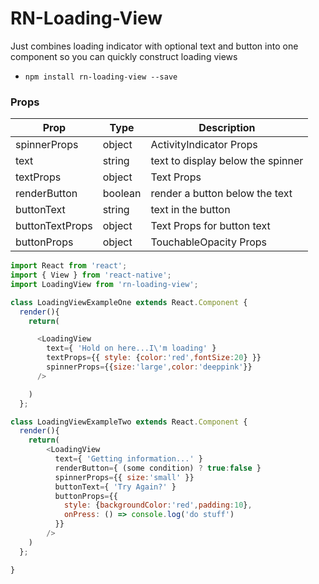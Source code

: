 # RN-Loading-View

Just combines loading indicator with optional text and button into one component so you can quickly construct loading views

* `npm install rn-loading-view --save`



### Props

| Prop | Type | Description |
| ---  | ---  | ---         |
| spinnerProps | object | ActivityIndicator Props|
| text | string | text to display below the spinner |
| textProps | object |  Text Props |
| renderButton | boolean | render a button below the text |
| buttonText | string | text in the button |
| buttonTextProps | object | Text Props for button text |
| buttonProps | object | TouchableOpacity Props |


```js
import React from 'react';
import { View } from 'react-native';
import LoadingView from 'rn-loading-view';

class LoadingViewExampleOne extends React.Component {
  render(){
    return(

      <LoadingView
        text={ 'Hold on here...I\'m loading' }
        textProps={{ style: {color:'red',fontSize:20} }}
        spinnerProps={{size:'large',color:'deeppink'}}
      />

    )
  };

class LoadingViewExampleTwo extends React.Component {
  render(){
    return(
        <LoadingView
          text={ 'Getting information...' }
          renderButton={ (some condition) ? true:false }
          spinnerProps={{ size:'small' }}
          buttonText={ 'Try Again?' }
          buttonProps={{
            style: {backgroundColor:'red',padding:10},
            onPress: () => console.log('do stuff')
          }}
        />
    )
  };

}
```
